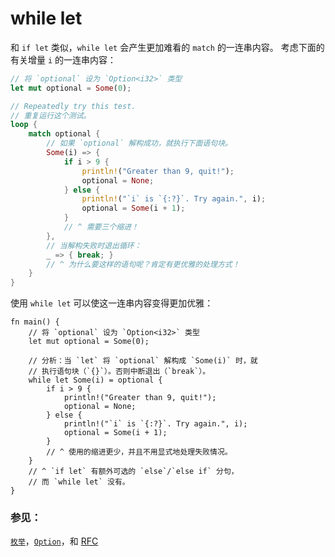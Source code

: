 # while let

和 `if let` 类似，`while let` 会产生更加难看的 `match` 的一连串内容。
考虑下面的有关增量 `i` 的一连串内容：

```rust
// 将 `optional` 设为 `Option<i32>` 类型
let mut optional = Some(0);

// Repeatedly try this test.
// 重复运行这个测试。
loop {
    match optional {
        // 如果 `optional` 解构成功，就执行下面语句块。
        Some(i) => {
            if i > 9 {
                println!("Greater than 9, quit!");
                optional = None;
            } else {
                println!("`i` is `{:?}`. Try again.", i);
                optional = Some(i + 1);
            }
            // ^ 需要三个缩进！
        },
        // 当解构失败时退出循环：
        _ => { break; }
        // ^ 为什么要这样的语句呢？肯定有更优雅的处理方式！
    }
}
```

使用 `while let` 可以使这一连串内容变得更加优雅：

```rust,editable
fn main() {
    // 将 `optional` 设为 `Option<i32>` 类型
    let mut optional = Some(0);

    // 分析：当 `let` 将 `optional` 解构成 `Some(i)` 时，就
    // 执行语句块（`{}`）。否则中断退出（`break`）。
    while let Some(i) = optional {
        if i > 9 {
            println!("Greater than 9, quit!");
            optional = None;
        } else {
            println!("`i` is `{:?}`. Try again.", i);
            optional = Some(i + 1);
        }
        // ^ 使用的缩进更少，并且不用显式地处理失败情况。
    }
    // ^ `if let` 有额外可选的 `else`/`else if` 分句，
    // 而 `while let` 没有。
}
```

### 参见：

[`枚举`][enum]，[`Option`][option]，和 [RFC][while_let_rfc]

[enum]: ./custom_types/enum.html
[option]: ./std/option.html
[while_let_rfc]: https://github.com/rust-lang/rfcs/pull/214
